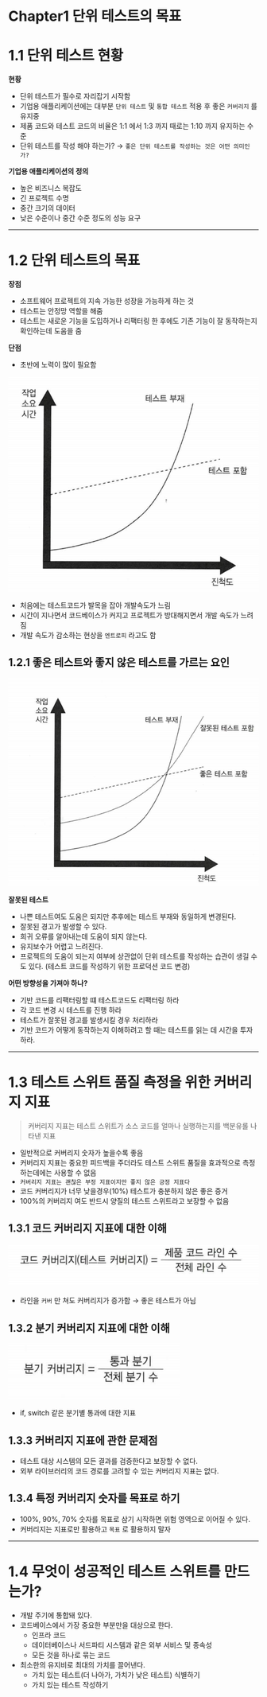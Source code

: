 # Chapter1 단위 테스트의 목표

# 1.1 단위 테스트 현황

**현황**

- 단위 테스트가 필수로 자리잡기 시작함
- 기업용 애플리케이션에는 대부분 `단위 테스트` 및 `통합 테스트` 적용 후 좋은 `커버리지` 를 유지중
- 제품 코드와 테스트 코드의 비율은 1:1 에서 1:3 까지 때로는 1:10 까지 유지하는 수준
- 단위 테스트를 작성 해야 하는가? → `좋은 단위 테스트를 작성하는 것은 어떤 의미인가?`

**기업용 애플리케이션의 정의**

- 높은 비즈니스 복잡도
- 긴 프로젝트 수명
- 중간 크기의 데이터
- 낮은 수준이나 중간 수준 정도의 성능 요구

---

# 1.2 단위 테스트의 목표

**장점**

- 소프트웨어 프로젝트의 지속 가능한 성장을 가능하게 하는 것
- 테스트는 안정망 역할을 해줌
- 테스트는 새로운 기능을 도입하거나 리팩터링 한 후에도 기존 기능이 잘 동작하는지 확인하는데 도움을 줌

**단점**

- 초반에 노력이 많이 필요함

![Untitled](image/Untitled.png)

- 처음에는 테스트코드가 발목을 잡아 개발속도가 느림
- 시간이 지나면서 코드베이스가 커지고 프로젝트가 방대해지면서 개발 속도가 느려짐
- 개발 속도가 감소하는 현상을 `엔트로피` 라고도 함

## 1.2.1 좋은 테스트와 좋지 않은 테스트를 가르는 요인

![Untitled](image/Untitled%201.png)

**잘못된 테스트**

- 나쁜 테스트여도 도움은 되지만 추후에는 테스트 부재와 동일하게 변경된다.
- 잘못된 경고가 발생할 수 있다.
- 희귀 오류를 알아내는데 도움이 되지 않는다.
- 유지보수가 어렵고 느려진다.
- 프로젝트의 도움이 되는지 여부에 상관없이 단위 테스트를 작성하는 습관이 생길 수도 있다. 
(테스트 코드를 작성하기 위한 프로덕션 코드 변경)

**어떤 방향성을 가져야 하나?**

- 기반 코드를 리팩터링할 떄 테스트코드도 리팩터링 하라
- 각 코드 변경 시 테스트를 진행 하라
- 테스트가 잘못된 경고를 발생시킬 경우 처리하라
- 기반 코드가 어떻게 동작하는지 이해하려고 할 때는 테스트를 읽는 데 시간을 투자 하라.

---

# 1.3 테스트 스위트 품질 측정을 위한 커버리지 지표

> 커버리지 지표는 테스트 스위트가 소스 코드를 얼마나 실행하는지를 백분유롤 나타낸 지표
> 

- 일반적으로 커버리지 숫자가 높을수록 좋음
- 커버리지 지표는 중요한 피드백을 주더라도 테스트 스위트 품질을 효과적으로 측정하는데에는 사용할 수 없음
- `커버리지 지표는 괜찮은 부정 지표이지만 좋지 않은 긍정 지표다`
- 코드 커버리지가 너무 낮을경우(10%) 테스트가 충분하지 않은 좋은 증거
- 100%의 커버리지 여도 반드시 양질의 테스트 스위트라고 보장할 수 없음

## 1.3.1 코드 커버리지 지표에 대한 이해

![Untitled](image/Untitled%202.png)

- 라인을  `커버` 만 쳐도 커버리지가 증가함 → 좋은 테스트가 아님

## 1.3.2 분기 커버리지 지표에 대한 이해

![Untitled](image/Untitled%203.png)

- if, switch 같은 분기별 통과에 대한 지표

## 1.3.3 커버리지 지표에 관한 문제점

- 테스트 대상 시스템의 모든 결과를 검증한다고 보장할 수 없다.
- 외부 라이브러리의 코드 경로를 고려할 수 있는 커버리지 지표는 없다.

## 1.3.4 특정 커버리지 숫자를 목표로 하기

- 100%, 90%, 70% 숫자를 목표로 삼기 시작하면 위험 영역으로 이어질 수 있다.
- 커버리지는 지표로만 활용하고 `목표` 로 활용하지 말자

---

# 1.4 무엇이 성공적인 테스트 스위트를 만드는가?

- 개발 주기에 통합돼 있다.
- 코드베이스에서 가장 중요한 부분만을 대상으로 한다.
    - 인프라 코드
    - 데이터베이스나 서드파티 시스템과 같은 외부 서비스 및 종속성
    - 모든 것을 하나로 묶는 코드
- 최소한의 유지비로 최대의 가치를 끌어낸다.
    - 가치 있는 테스트(더 나아가, 가치가 낮은 테스트) 식별하기
    - 가치 있는 테스트 작성하기